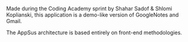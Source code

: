 Made during the Coding Academy sprint by Shahar Sadof & Shlomi Koplianski, this application is a demo-like version of GoogleNotes and Gmail.

The AppSus architecture is based entirely on front-end methodologies.
